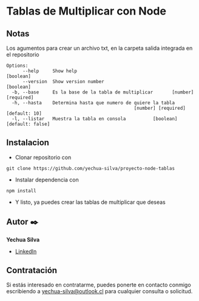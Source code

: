 # Tablas de Multiplicar con Node
## Notas
Los agumentos para crear un archivo txt, en la carpeta salida integrada en el repositorio

```
Options:
      --help     Show help                                             [boolean]
      --version  Show version number                                   [boolean]
  -b, --base     Es la base de la tabla de multiplicar       [number] [required]
  -h, --hasta    Determina hasta que numero de quiere la tabla
                                               [number] [required] [default: 10]
  -l, --listar   Muestra la tabla en consola          [boolean] [default: false]
```

## Instalacion
- Clonar repositorio con 
```
git clone https://github.com/yechua-silva/proyecto-node-tablas
```
- Instalar dependencia con
```
npm install
```
- Y listo, ya puedes crear las tablas de multiplicar que deseas

## Autor ✒️
**Yechua Silva**

* [LinkedIn](https://www.linkedin.com/in/yechua-silva/)

## Contratación
Si estás interesado en contratarme, puedes ponerte en contacto conmigo escribiendo a yechua-silva@outlook.cl para cualquier consulta o solicitud.